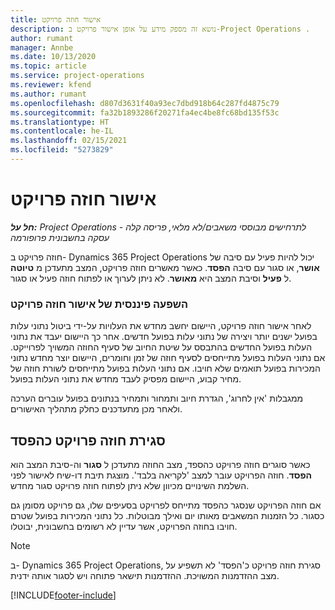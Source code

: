 ```yaml
---
title: אישור חוזה פרויקט
description: נושא זה מספק מידע על אופן אישור פרויקט ב-Project Operations .
author: rumant
manager: Annbe
ms.date: 10/13/2020
ms.topic: article
ms.service: project-operations
ms.reviewer: kfend
ms.author: rumant
ms.openlocfilehash: d807d3631f40a93ec7dbd918b64c287fd4875c79
ms.sourcegitcommit: fa32b1893286f20271fa4ec4be8fc68bd135f53c
ms.translationtype: HT
ms.contentlocale: he-IL
ms.lasthandoff: 02/15/2021
ms.locfileid: "5273829"
---
```

# <a name="confirm-a-project-contract"></a>אישור חוזה פרויקט

_**חל על:** Project Operations לתרחישים מבוססי משאבים/לא מלאי, פריסה קלה - עסקה בחשבונית פרופורמה_

חוזה פרויקט ב- Dynamics 365 Project Operations יכול להיות פעיל עם סיבה של **אושר**, או סגור עם סיבה **הפסד‬**. כאשר מאשרים חוזה פרויקט, המצב מתעדכן מ **טיוטה** ל **פעיל** וסיבת המצב היא **מאושר**. לא ניתן לערוך או לפתוח חוזה פעיל או סגור. 

### <a name="financial-impact-of-confirming-a-project-contract"></a>השפעה פיננסית של אישור חוזה פרויקט

לאחר אישור חוזה פרויקט, היישום יחשב מחדש את העלויות על-ידי ביטול נתוני עלות בפועל ישנים יותר ויצירה של נתוני עלות בפועל חדשים. אחר כך היישום יעבד את נתוני העלות בפועל החדשים בהתבסס על שיטת החיוב של סעיף החוזה המשויך לפרוייקט. אם נתוני העלות בפועל מתייחסים לסעיף חוזה של זמן וחומרים, היישום יוצר מחדש נתוני המכירות בפועל תואמים שלא חויבו. אם נתוני העלות בפועל מתייחסים לשורת חוזה של מחיר קבוע, היישום מפסיק לעבד מחדש את נתוני העלות בפועל.

ממגבלות 'אין לחרוג', הגדרת חיוב ותמחור ותמחיר בנתונים בפועל עוברים הערכה ולאחר מכן מתעדכנים כחלק מתהליך האישורים.

## <a name="close-a-project-contract-as-lost"></a>סגירת חוזה פרויקט כהפסד

כאשר סוגרים חוזה פרויקט כהספד, מצב החוזה מתעדכן ל **סגור** וה-סיבת המצב הוא **הפסד**. חוזה הפרויקט עובר למצב 'לקריאה בלבד'. מוצגת תיבת דו-שיח לאישור לפני השלמת השינויים מכיוון שלא ניתן לפתוח חוזה פרויקט סגור מחדש.

אם חוזה הפרויקט שנסגר כהפסד מתייחס לפרויקט בסעיפים שלו, גם פרויקט מסומן גם כסגור. כל הזמנות המשאבים מאותו יום ואילך מבוטלות. כל נתוני המכירות בפועל שטרם חויבו בחוזה הפרויקט, אשר עדיין לא רשומים בחשבונית, יבוטלו.

> [!NOTE]
> ב- Dynamics 365 Project Operations, סגירת חוזה פרויקט כ'הפסד‬' לא תשפיע על מצב ההזדמנות המשויכת. ההזדמנות תישאר פתוחה ויש לסגור אותה ידנית.


[!INCLUDE[footer-include](../../includes/footer-banner.md)]
